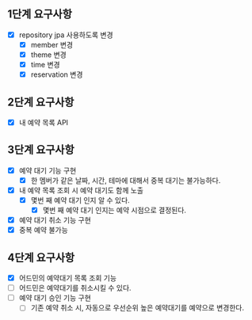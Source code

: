 ## 1단계 요구사항
- [x] repository jpa 사용하도록 변경
  - [x] member 변경
  - [x] theme 변경
  - [x] time 변경
  - [x] reservation 변경

## 2단계 요구사항
- [x] 내 예약 목록 API

## 3단계 요구사항
- [x] 예약 대기 기능 구현
  - [x] 한 멤버가 같은 날짜, 시간, 테마에 대해서 중복 대기는 불가능하다.
- [x] 내 예약 목록 조회 시 예약 대기도 함께 노출
  - [x] 몇번 째 예약 대기 인지 알 수 있다.
    - [x] 몇번 째 예약 대기 인지는 예약 시점으로 결정된다.
- [x] 예약 대기 취소 기능 구현
- [x] 중복 예약 불가능

## 4단계 요구사항
- [x] 어드민의 예약대기 목록 조회 기능
- [ ] 어드민은 예약대기를 취소시킬 수 있다.
- [ ] 예약 대기 승인 기능 구현
  - [ ] 기존 예약 취소 시, 자동으로 우선순위 높은 예약대기를 예약으로 변경한다.
